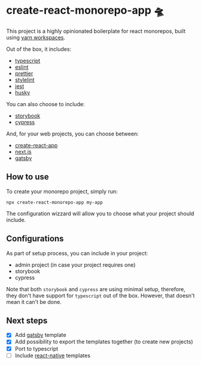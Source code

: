 # create-react-monorepo-app 🛸

This project is a highly opinionated boilerplate for react monorepos, built using [yarn workspaces](https://yarnpkg.com/lang/en/docs/workspaces/).

Out of the box, it includes:

- [typescript](https://www.typescriptlang.org)
- [eslint](https://eslint.org)
- [prettier](https://prettier.io)
- [stylelint](https://stylelint.io/user-guide/cli)
- [jest](https://jestjs.io)
- [husky](https://github.com/typicode/husky)

You can also choose to include:

- [storybook](https://storybook.js.org/)
- [cypress](https://www.cypress.io/)

And, for your web projects, you can choose between:

- [create-react-app](https://github.com/facebook/create-react-app)
- [next.js](https://nextjs.org/)
- [gatsby](https://www.gatsbyjs.org)

## How to use

To create your monorepo project, simply run:

```shell
npx create-react-monorepo-app my-app
```

The configuration wizzard will allow you to choose what your project should include.

## Configurations

As part of setup process, you can include in your project:

- admin project (in case your project requires one)
- storybook
- cypress

Note that both `storybook` and `cypress` are using minimal setup, therefore, they don't have support for `typescript` out of the box. However, that doesn't mean it can't be done.

## Next steps

- [x] Add [gatsby](https://www.gatsbyjs.org/) template
- [x] Add possibility to export the templates together (to create new projects)
- [x] Port to typescript
- [ ] Include [react-native](https://facebook.github.io/react-native/) templates
